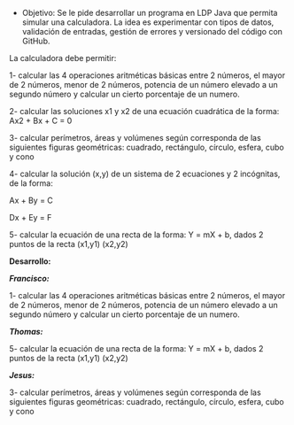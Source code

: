 * Objetivo: Se le pide desarrollar un programa en LDP Java que permita simular una calculadora. La idea es experimentar con tipos de datos, validación de entradas, gestión de errores y versionado del código con GitHub.

La calculadora debe permitir:

1- calcular las 4 operaciones aritméticas básicas entre 2 números, el mayor de 2 números,  menor de 2 números, potencia de un número elevado a un segundo número y calcular un cierto porcentaje de un numero.

2- calcular las soluciones x1 y x2 de una ecuación cuadrática de la forma: Ax2 + Bx + C = 0

3- calcular perímetros, áreas y volúmenes según corresponda de las siguientes figuras geométricas: cuadrado, rectángulo, círculo, esfera, cubo y cono

4- calcular la solución (x,y) de un sistema de 2 ecuaciones y 2 incógnitas, de la forma: 

Ax + By = C

Dx + Ey = F

5- calcular la ecuación de una recta de la forma: Y = mX + b, dados 2 puntos de la recta (x1,y1) (x2,y2) 


**Desarrollo:**

***Francisco:***

1- calcular las 4 operaciones aritméticas básicas entre 2 números, el mayor de 2 números,  menor de 2 números, potencia de un número elevado a un segundo número y calcular un cierto porcentaje de un numero.

***Thomas:***

5- calcular la ecuación de una recta de la forma: Y = mX + b, dados 2 puntos de la recta (x1,y1) (x2,y2)

***Jesus:***

3- calcular perímetros, áreas y volúmenes según corresponda de las siguientes figuras geométricas: cuadrado, rectángulo, círculo, esfera, cubo y cono
